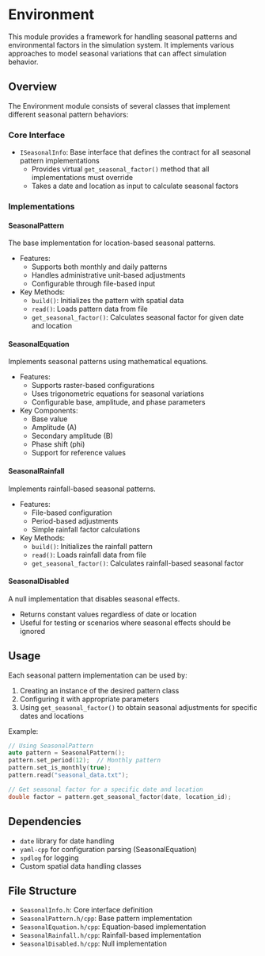 # Environment

This module provides a framework for handling seasonal patterns and environmental factors in the simulation system. It implements various approaches to model seasonal variations that can affect simulation behavior.

## Overview

The Environment module consists of several classes that implement different seasonal pattern behaviors:

### Core Interface
- `ISeasonalInfo`: Base interface that defines the contract for all seasonal pattern implementations
  - Provides virtual `get_seasonal_factor()` method that all implementations must override
  - Takes a date and location as input to calculate seasonal factors

### Implementations

#### SeasonalPattern
The base implementation for location-based seasonal patterns.
- Features:
  - Supports both monthly and daily patterns
  - Handles administrative unit-based adjustments
  - Configurable through file-based input
- Key Methods:
  - `build()`: Initializes the pattern with spatial data
  - `read()`: Loads pattern data from file
  - `get_seasonal_factor()`: Calculates seasonal factor for given date and location

#### SeasonalEquation
Implements seasonal patterns using mathematical equations.
- Features:
  - Supports raster-based configurations
  - Uses trigonometric equations for seasonal variations
  - Configurable base, amplitude, and phase parameters
- Key Components:
  - Base value
  - Amplitude (A)
  - Secondary amplitude (B)
  - Phase shift (phi)
  - Support for reference values

#### SeasonalRainfall
Implements rainfall-based seasonal patterns.
- Features:
  - File-based configuration
  - Period-based adjustments
  - Simple rainfall factor calculations
- Key Methods:
  - `build()`: Initializes the rainfall pattern
  - `read()`: Loads rainfall data from file
  - `get_seasonal_factor()`: Calculates rainfall-based seasonal factor

#### SeasonalDisabled
A null implementation that disables seasonal effects.
- Returns constant values regardless of date or location
- Useful for testing or scenarios where seasonal effects should be ignored

## Usage

Each seasonal pattern implementation can be used by:
1. Creating an instance of the desired pattern class
2. Configuring it with appropriate parameters
3. Using `get_seasonal_factor()` to obtain seasonal adjustments for specific dates and locations

Example:
```cpp
// Using SeasonalPattern
auto pattern = SeasonalPattern();
pattern.set_period(12);  // Monthly pattern
pattern.set_is_monthly(true);
pattern.read("seasonal_data.txt");

// Get seasonal factor for a specific date and location
double factor = pattern.get_seasonal_factor(date, location_id);
```

## Dependencies

- `date` library for date handling
- `yaml-cpp` for configuration parsing (SeasonalEquation)
- `spdlog` for logging
- Custom spatial data handling classes

## File Structure

- `SeasonalInfo.h`: Core interface definition
- `SeasonalPattern.h/cpp`: Base pattern implementation
- `SeasonalEquation.h/cpp`: Equation-based implementation
- `SeasonalRainfall.h/cpp`: Rainfall-based implementation
- `SeasonalDisabled.h/cpp`: Null implementation
